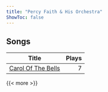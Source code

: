 ```yaml
---
title: "Percy Faith & His Orchestra"
ShowToc: false
---
```


## Songs
Title | Plays 
----- | -----: 
[Carol Of The Bells](/songs/carol-of-the-bells) | 7

{{< more >}}